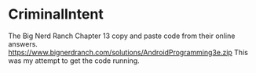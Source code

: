 # CriminalIntent
The Big Nerd Ranch Chapter 13 copy and paste code from their online answers. https://www.bignerdranch.com/solutions/AndroidProgramming3e.zip This was my attempt to get the code running.
